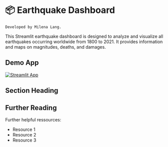 # 📦 Earthquake Dashboard
```
Developed by Milena Lang.
```

This Streamlit earthquake dashboard is designed to analyze and visualize all earthquakes occurring worldwide from 1800 to 2021.
It provides information and maps on magnitudes, deaths, and damages.

## Demo App

[![Streamlit App](https://static.streamlit.io/badges/streamlit_badge_black_white.svg)](https://starter-kit.streamlitapp.com/)

## Section Heading


## Further Reading

Further helpful ressources:
- Resource 1
- Resource 2
- Resource 3
